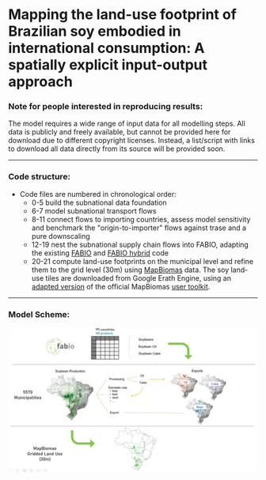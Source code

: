 # Mapping the land-use footprint of Brazilian soy embodied in international consumption: A spatially explicit input-output approach


### Note for people interested in reproducing results:
The model requires a wide range of input data for all modelling steps. All data is publicly and freely available, but cannot be provided here for download due to different copyright licenses. Instead, a list/script with links to download all data directly from its source will be provided soon. 

----

### Code structure:

 - Code files are numbered in chronological order:
   - 0-5 build the subnational data foundation
   - 6-7 model subnational transport flows
   - 8-11 connect flows to importing countries, assess model sensitivity and benchmark the "origin-to-importer" flows against trase and a pure downscaling
   - 12-19 nest the subnational supply chain flows into FABIO, adapting the existing [FABIO](https://github.com/fineprint-global/fabio) and [FABIO hybrid](https://github.com/fineprint-global/fabio-hybrid) code
   - 20-21 compute land-use footprints on the municipal level and refine them to the grid level (30m) using [MapBiomas](https://mapbiomas.org/) data. The soy land-use tiles are downloaded from Google Erath Engine, using an [adapted version](https://code.earthengine.google.com/969e903c53a0bf85db4f1e804a5c3b32) of the official MapBiomas [user toolkit](https://github.com/mapbiomas-brazil/user-toolkit).


----

### Model Scheme:
![](workflow_scheme.png) 
